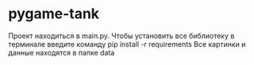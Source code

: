 # pygame-tank
Проект находиться в main.py. Чтобы установить все библиотеку в терминале введите команду pip install -r requirements
Все картинки и данные находятся в папке data
